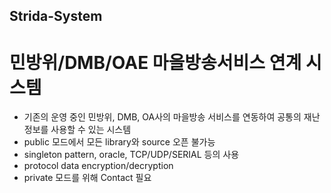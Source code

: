 ## Strida-System
# 민방위/DMB/OAE 마을방송서비스 연계 시스템
- 기존의 운영 중인 민방위, DMB, OA사의 마을방송 서비스를 연동하여 공통의 재난정보를 사용할 수 있는 시스템
- public 모드에서 모든 library와 source 오픈 불가능
- singleton pattern, oracle, TCP/UDP/SERIAL 등의 사용
- protocol data encryption/decryption
- private 모드를 위해 Contact 필요
